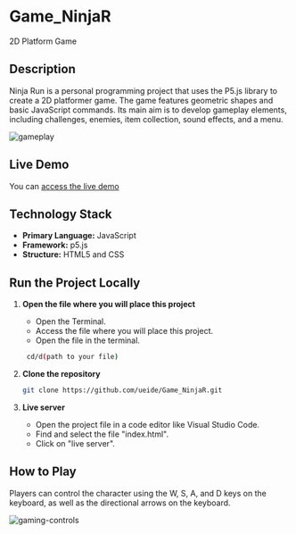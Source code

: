 # Game_NinjaR
2D Platform Game


## Description
 Ninja Run is a personal programming project that uses the P5.js library to create a 2D platformer game.
 The game features geometric shapes and basic JavaScript commands.
 Its main aim is to develop gameplay elements, including challenges, enemies, item collection, sound effects, and a menu.

![gameplay](https://github.com/user-attachments/assets/9567a69f-d813-44fc-945b-8f38232d56d6)



## Live Demo
You can [access the live demo](https://game-ninjarun.vercel.app)


## Technology Stack
- **Primary Language:** JavaScript
- **Framework:** p5.js
- **Structure:** HTML5 and CSS

## Run the Project Locally
1. **Open the file where you will place this project**
   - Open the Terminal.
   - Access the file where you will place this project.
   - Open the file in the terminal.
   
   ```bash
    cd/d(path to your file)
    ```
   
2. **Clone the repository**
    ```bash
    git clone https://github.com/ueide/Game_NinjaR.git
    ```
    
3. **Live server**
   - Open the project file in a code editor like Visual Studio Code.
   - Find and select the file "index.html".
   - Click on "live server".


## How to Play
Players can control the character using the W, S, A, and D keys on the keyboard, as well as the directional arrows on the keyboard.

![gaming-controls](https://github.com/user-attachments/assets/8662e3d2-bdfd-42a8-9075-35b62314bc98)



